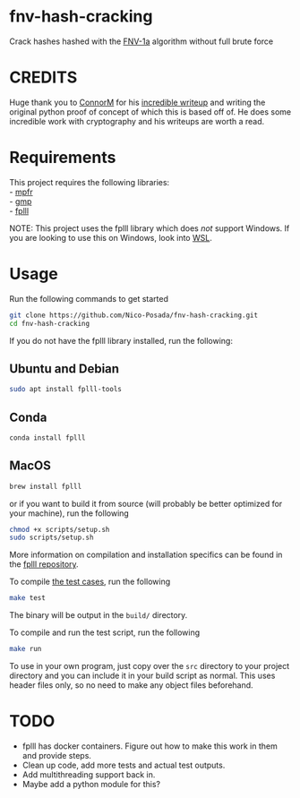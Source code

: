 # fnv-hash-cracking
Crack hashes hashed with the [FNV-1a](https://en.wikipedia.org/wiki/Fowler–Noll–Vo_hash_function#FNV-1a_hash) algorithm without full brute force

# CREDITS
Huge thank you to [ConnorM](https://connor-mccartney.github.io) for his [incredible writeup](https://connor-mccartney.github.io/cryptography/other/Trying-to-crack-COD-FNV-hashes) and writing the original python proof of concept of which this is based off of. He does some incredible work with cryptography and his writeups are worth a read.

# Requirements
This project requires the following libraries:<br/>
    - [mpfr](https://www.mpfr.org)<br/>
    - [gmp](https://gmplib.org)<br/>
    - [fplll](https://github.com/fplll/fplll)<br/>
    
NOTE: This project uses the fplll library which does *not* support Windows. If you are looking to use this on Windows, look into [WSL](https://learn.microsoft.com/en-us/windows/wsl/install).

# Usage
Run the following commands to get started
```bash
git clone https://github.com/Nico-Posada/fnv-hash-cracking.git
cd fnv-hash-cracking
```

If you do not have the fplll library installed, run the following:
## Ubuntu and Debian
```bash
sudo apt install fplll-tools
```

## Conda
```bash
conda install fplll
```

## MacOS
```bash
brew install fplll
```

or if you want to build it from source (will probably be better optimized for your machine), run the following
```bash
chmod +x scripts/setup.sh
sudo scripts/setup.sh
```

More information on compilation and installation specifics can be found in the [fplll repository](https://github.com/fplll/fplll?tab=readme-ov-file#compilation).

To compile [the test cases](src/main.cpp), run the following
```bash
make test
```
The binary will be output in the `build/` directory.

To compile and run the test script, run the following 
```bash
make run
```

To use in your own program, just copy over the `src` directory to your project directory and you can include it in your build script as normal. This uses header files only, so no need to make any object files beforehand.

# TODO
- fplll has docker containers. Figure out how to make this work in them and provide steps.
- Clean up code, add more tests and actual test outputs.
- Add multithreading support back in.
- Maybe add a python module for this?